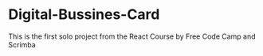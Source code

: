 # Digital-Bussines-Card
This is the first solo project from the React Course by Free Code Camp and Scrimba
